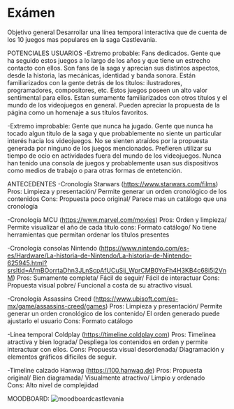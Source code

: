 # Exámen

Objetivo general
Desarrollar una línea temporal interactiva que de cuenta de los 10 juegos mas populares en la saga Castlevania.


POTENCIALES USUARIOS 
-Extremo probable: Fans dedicados.
 Gente que ha seguido estos juegos a lo largo de los años y que tiene un estrecho contacto con ellos.
 Son fans de la saga y aprecian sus distintos aspectos, desde la historia, las mecánicas, identidad y banda sonora.
 Están familiarizados con la gente detrás de los títulos: ilustradores, programadores, compositores, etc.
 Estos juegos poseen un alto valor sentimental para ellos.
 Estan sumamente familiarizados con otros títulos y el mundo de los videojuegos en general.
 Pueden apreciar la propuesta de la página como un homenaje a sus títulos favoritos.

-Extremo improbable: Gente que nunca ha jugado.
 Gente que nunca ha tocado algun título de la saga y que probablemente no siente un particular interés hacia los videojuegos.
 No se sienten atraídos por la propuesta generada por ninguno de los juegos mencionados.
 Prefieren utilizar su tiempo de ocio en actividades fuera del mundo de los videojuegos.
 Nunca han tenido una consola de juegos y probablemente usan sus dispositivos como medios de trabajo o para otras formas de entetención.

ANTECEDENTES
-Cronología Starwars (https://www.starwars.com/films) 
 Pros: Limpieza y presentación/ Permite generar un orden cronológico de los contenidos
 Cons: Propuesta poco original/ Parece mas un catálogo que una cronología

-Cronología MCU (https://www.marvel.com/movies)
 Pros: Orden y limpieza/ Permite visualizar el año de cada título
 cons: Formato catálogo/ No tiene herramientas que permitan ordenar los títulos presentes

-Cronología consolas Nintendo (https://www.nintendo.com/es-es/Hardware/La-historia-de-Nintendo/La-historia-de-Nintendo-625945.html?srsltid=AfmBOorrtaDhn3JLnScpAfUCuSij_WprCMB0YoFh4H3KB4c68i5l2VnM)
 Pros: Sumamente completa/ Fácil de seguir/ Fácil de interactuar
 Cons: Propuesta visual pobre/ Funcional a costa de su atractivo visual.

-Cronología Assassins Creed (https://www.ubisoft.com/es-mx/game/assassins-creed/games)
 Pros: Limpieza y presentación/ Permite generar un orden cronológico de los contenido/ El orden generado puede ajustarlo el usuario
 Cons: Formato catálogo

-Línea temporal Coldplay (https://timeline.coldplay.com)
 Pros: Timelinea atractiva y bien lograda/ Despliega los contenidos en orden y permite interactuar con ellos.
 Cons: Propuesta visual desordenada/ Diagramación y elementos gráficos dificiles de seguir.

-Timeline calzado Hanwag (https://100.hanwag.de)
Pros: Propuesta original/ Bien diagramada/ Visualmente atractivo/ Limpio y ordenado  
Cons: Alto nivel de complejidad

MOODBOARD:
![moodboardcastlevania](https://github.com/user-attachments/assets/77fec307-4b41-4124-a61b-ffe984a67553)


